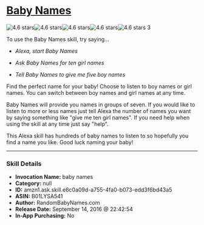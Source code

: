 # [Baby Names](http://alexa.amazon.com/#skills/amzn1.ask.skill.e6c0a09d-a755-4fa0-b073-edd3f6bd43a5)
![4.6 stars](../../images/ic_star_black_18dp_1x.png)![4.6 stars](../../images/ic_star_black_18dp_1x.png)![4.6 stars](../../images/ic_star_black_18dp_1x.png)![4.6 stars](../../images/ic_star_black_18dp_1x.png)![4.6 stars](../../images/ic_star_half_black_18dp_1x.png) 3

To use the Baby Names skill, try saying...

* *Alexa, start Baby Names*

* *Ask Baby Names for ten girl names*

* *Tell Baby Names to give me five boy names*

Find the perfect name for your baby!  Choose to listen to boy names or girl names.  You can switch between boy names and girl names at any time.

Baby Names will provide you names in groups of seven.  If you would like to listen to more or less names just tell Alexa the number of names you want by saying something like "give me ten girl names". If you need help when using the skill at any time just say "help".  

This Alexa skill has hundreds of baby names to listen to so hopefully you find a name you like.  Good luck naming your baby!

***

### Skill Details

* **Invocation Name:** baby names
* **Category:** null
* **ID:** amzn1.ask.skill.e6c0a09d-a755-4fa0-b073-edd3f6bd43a5
* **ASIN:** B01LYSA541
* **Author:** RandomBabyNames.com
* **Release Date:** September 14, 2016 @ 22:42:54
* **In-App Purchasing:** No
